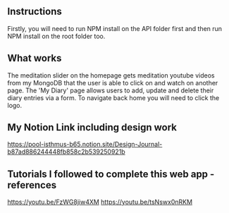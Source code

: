 ## Instructions 

Firstly, you will need to run NPM install on the API folder first and then run NPM install on the root folder too.

## What works

The meditation slider on the homepage gets meditation youtube videos from my MongoDB that the user is able to click on and watch on another page.
The 'My Diary' page allows users to add, update and delete their diary entries via a form. 
To navigate back home you will need to click the logo.

## My Notion Link including design work 
https://pool-isthmus-b65.notion.site/Design-Journal-b87ad886244448fb858c2b539250921b

## Tutorials I followed to complete this web app - references
https://youtu.be/FzWG8jiw4XM
https://youtu.be/tsNswx0nRKM